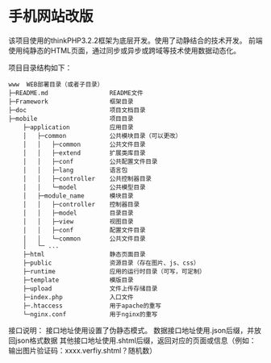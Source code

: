 手机网站改版
===============

该项目使用的thinkPHP3.2.2框架为底层开发。使用了动静结合的技术开发。
前端使用纯静态的HTML页面，通过同步或异步或跨域等技术使用数据动态化。

项目目录结构如下：
~~~
www  WEB部署目录（或者子目录）
├─README.md             	README文件
├─Framework					框架目录
├─doc						项目文档目录
├─mobile					项目目录
	├─application			应用目录
	│	├─common			公共模块目录（可以更改）
	│	│	├─common		公共文件目录
	│	│	├─extend        扩展类库目录
	│	│	├─conf			公共配置文件目录
	│	│	├─lang			语言包
	│	│	├─controller    公共控制器目录
	│	│	└─model			公共模型目录
	│	├─module_name		模块目录
	│	│	├─controller	控制器目录
	│	│	├─model			目录目录
	│	│	├─view			视图目录
	│	│	├─conf			配置文件目录
	│	│	└─common		公共文件目录
	│	└─ ... 
	├─html					静态页面目录
	├─public				资源目录（存在图片、js、css）
	├─runtime           	应用的运行时目录（可写，可定制）
	├─template				模版目录			
	├─upload				文件上传存储目录
	├─index.php				入口文件
	├─.htaccess				用于apache的重写
	└─nginx.conf			用于nginx的重写
~~~

接口说明：
接口地址使用设置了伪静态模式。
数据接口地址使用.json后缀，并放回json格式数据
其他接口地址使用.shtml后缀，返回对应的页面或信息（例如：输出图片验证码：xxxx.verfiy.shtml？随机数）















	
	
